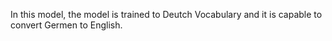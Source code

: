 In this model, the model is trained to Deutch Vocabulary and it is capable to convert Germen to English.
